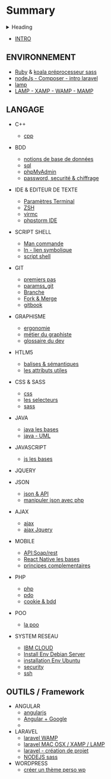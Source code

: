 # Summary

<details>
<summary>Heading</summary>
    + markdown list 1
        + nested list 1
        + nested list 2
    + markdown list 2
</details>


* [INTRO](README.md)

## ENVIRONNEMENT
* [Ruby](DOCUMENTATION/install_ruby.md) & [koala préprocesseur sass](DOCUMENTATION/install_koala.md)
* [nodeJs - Composer - intro laravel](pkgnodejs/composerlaravel.md)
* [lamp](DOCUMENTATION/install_lamp.md)
* [LAMP - XAMP - WAMP - MAMP](DOCUMENTATION/lampWampXamp.md)

## LANGAGE
* C++
    * [cpp](cpp/cpp_base.md)
* BDD
    * [notions de base de données](bdd/bddNotions.md)
    * [sql](php/sql.md)
    * [phpMyAdmin](bdd/phpMyAdmin.md)
    * [password, securité & chiffrage](bdd/chiffragemp.md)
* IDE & EDITEUR DE TEXTE
    * [Paramètres Terminal](bash_script/param_terminal.md)
    * [ZSH](bash_script/param_zshrc.md)
    * [virmc](bash_script/vimrc_config.md)
    * [phpstorm IDE](editorIde/ide_phpstorm.md)
* SCRIPT SHELL
    * [Man commande](bash_script/commande.md)
    * [ln - lien symbolique](bash_script/ln_liensymbolique.md)
    * [script shell](bash_script/info.md)   
* GIT
    * [premiers pas](git/learngit.md)
    * [paramss_git](git/doublerepos.md)
    * [Branche](git/branch.md)
    * [Fork & Merge](git/fork_merge.md)
    * [gitbook](gitbookDoc/gitbook.md)
* GRAPHISME
    * [ergonomie](graphisme/ergonomie.md)
    * [métier du graphiste](graphisme/metierGraphiste.md)
    * [glossaire du dev](graphisme/glossaireDev.md)
* HTLM5
    * [balises & sémantiques](html5/balises.md)
    * [les attributs utiles](html5/attributes.md)
* CSS & SASS
    * [css](cssAndSass/css.md)
    * [les selecteurs](cssAndSass/selectors.md)
    * [sass](cssAndSass/sass.md)
* JAVA
    * [java les bases](java/java.md)
    * [java - UML](java/java_uml.md)
* JAVASCRIPT
    * [js les bases](js/javascript.md)
* JQUERY
* JSON
    * [json & API](json/json.md)
    * [manipuler json avec php](json/jsonfile.md)
* AJAX
    * [ajax](ajax/ajax.md)
    * [ajax Jquery](ajax/jqueryajax.md)
* MOBILE
    * [API:Soap/rest](mobile/mobile_base.md)
    * [React Native les bases](mobile/react_native.md)
    * [principes complementaires](mobile/react_native_revision.md)
* PHP
    * [php](php/php.md)
    * [pdo](php/pdo.md)
    * [cookie & bdd](php/sessionCookie.md)
* POO
    * [la poo](poo/poo.md)

* SYSTEM RESEAU
    * [IBM CLOUD](reseau/ibm.md)
    * [Install Env Debian Server](reseau/installEnvDebianServer.md)
    * [installation Env Ubuntu](reseau/installationEnvUbuntu.md)
    * [security](reseau/security.md)
    * [ssh](reseau/ssh.md)
## OUTILS / Framework
* ANGULAR
    * [angularjs](angularjs/angularjs.md)
    * [Angular + Google](angular6/angular6.md)
    * []()
* LARAVEL
    * [laravel WAMP](laravel/install_laravel.md)
    * [laravel MAC OSX / XAMP / LAMP](laravel/install_laravel_OSX.md)
    * [laravel - création de projet](laravel/procedureCreationProjet.md)
    * [NODEJS sass  ](laravel/compilation.md)
* WORDPRESS
    * [créer un thème perso wp](wordpress-createwptheme/create_wptheme.md)

